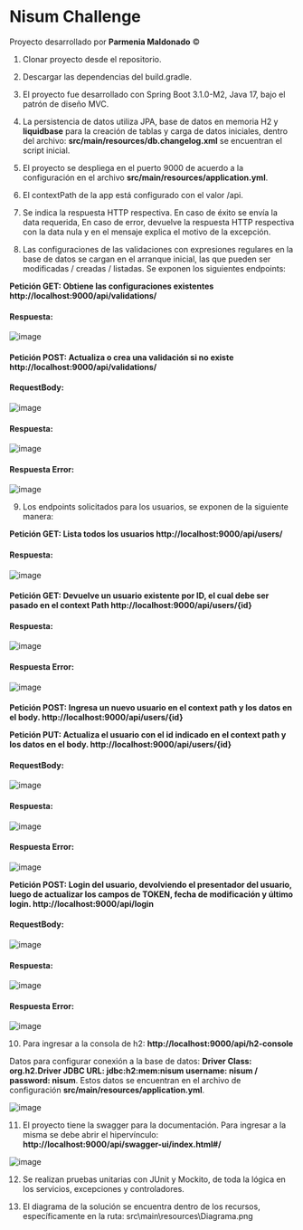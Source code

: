 # **Nisum Challenge**
Proyecto desarrollado por **Parmenia Maldonado** &copy;

1. Clonar proyecto desde el repositorio.

2. Descargar las dependencias del build.gradle.

3. El proyecto fue desarrollado con Spring Boot 3.1.0-M2, Java 17, bajo el patrón de diseño MVC.

4. La persistencia de datos utiliza JPA, base de datos en memoria H2 y **liquidbase** para la creación de tablas y carga de datos iniciales, dentro del archivo: **src/main/resources/db.changelog.xml** se encuentran el script inicial.

5. El proyecto se despliega en el puerto 9000 de acuerdo a la configuración en el archivo **src/main/resources/application.yml**.

6. El contextPath de la app está configurado con el valor /api.

7. Se indica la respuesta HTTP respectiva. En caso de éxito se envía la data requerida, En caso de error, devuelve la respuesta HTTP respectiva con la data nula y en el mensaje explica el motivo de la excepción.

8. Las configuraciones de las validaciones con expresiones regulares en la base de datos se cargan en el arranque inicial, las que pueden ser modificadas / creadas / listadas. Se exponen los siguientes endpoints: 

**Petición GET:  Obtiene las configuraciones existentes
http://localhost:9000/api/validations/**
  
#### Respuesta:
![image](https://user-images.githubusercontent.com/115352466/232261293-d9c71bfc-b4a1-47f5-90ca-fba90b1e4bd0.png)

#### 

**Petición POST: Actualiza o crea una validación si no existe
http://localhost:9000/api/validations/**

#### RequestBody:
![image](https://user-images.githubusercontent.com/115352466/232261360-3bb1ab10-1b84-4ca9-92fd-b26d97a66cf7.png)

#### Respuesta:
![image](https://user-images.githubusercontent.com/115352466/232261370-a25c1b0b-b5be-4317-847f-c5af7e2a10f2.png)

#### Respuesta Error:
![image](https://user-images.githubusercontent.com/115352466/232261474-e15f2390-2ad1-4390-9b3d-24be83b8fa44.png)

9. Los endpoints solicitados para los usuarios, se exponen de la siguiente manera:

**Petición GET: Lista todos los usuarios
http://localhost:9000/api/users/**

#### Respuesta:
![image](https://user-images.githubusercontent.com/115352466/232262261-47f24181-0290-42dd-ad60-68f11347658f.png)

#### 

**Petición GET: Devuelve un usuario existente por ID, el cual debe ser pasado en el context Path
http://localhost:9000/api/users/{id}**

#### Respuesta:
![image](https://user-images.githubusercontent.com/115352466/232262310-795b25b9-4914-442d-97d2-a0a73755149f.png)

#### Respuesta Error:
![image](https://user-images.githubusercontent.com/115352466/232261119-d4fd3915-2702-4bfb-87c0-8e972f1cd428.png)

#### 
**Petición POST: Ingresa un nuevo usuario en el context path y los datos en el body.
http://localhost:9000/api/users/{id}**


**Petición PUT: Actualiza el usuario con el id indicado en el context path y los datos en el body. 
http://localhost:9000/api/users/{id}**

#### RequestBody:
![image](https://user-images.githubusercontent.com/115352466/232261146-d106019f-3d74-4676-b67c-b3cb3961d574.png)

#### Respuesta:
![image](https://user-images.githubusercontent.com/115352466/232261177-5c105e08-6300-4874-a89b-db1c6d703b34.png)

#### Respuesta Error:
![image](https://user-images.githubusercontent.com/115352466/232261519-53d656c1-c169-433a-8047-61734e7516e6.png)


**Petición POST: Login del usuario, devolviendo el presentador del usuario, luego de actualizar los campos de TOKEN, fecha de modificación y último login.
http://localhost:9000/api/login**

#### RequestBody:
![image](https://user-images.githubusercontent.com/115352466/232261552-381619ae-7076-414f-ba5b-a9abcf0a4d9a.png)

#### Respuesta:
![image](https://user-images.githubusercontent.com/115352466/232261561-5f4faeac-382d-4793-b5a0-a37a78b86bad.png)

#### Respuesta Error:
![image](https://user-images.githubusercontent.com/115352466/232261572-4868d82b-7c27-45b5-977b-3e6550b51232.png)


10. Para ingresar a la consola de h2: **http://localhost:9000/api/h2-console** 

Datos para configurar conexión a la base de datos: **Driver Class: org.h2.Driver JDBC URL: jdbc:h2:mem:nisum username: nisum  /  password: nisum**. Estos datos se encuentran en el archivo de configuración **src/main/resources/application.yml**.

![image](https://user-images.githubusercontent.com/115352466/232260977-202347ef-6172-4a78-bc23-328a36321f85.png)

11. El proyecto tiene la swagger para la documentación. Para ingresar a la misma se debe abrir el hipervínculo: **http://localhost:9000/api/swagger-ui/index.html#/**

![image](https://user-images.githubusercontent.com/115352466/232260989-cab0c9b6-2a8f-4be9-8e45-743314bfa497.png)


12. Se realizan pruebas unitarias con JUnit y Mockito, de toda la lógica en los servicios, excepciones y controladores.

13. El diagrama de la solución se encuentra dentro de los recursos, específicamente en la ruta: src\main\resources\Diagrama.png

